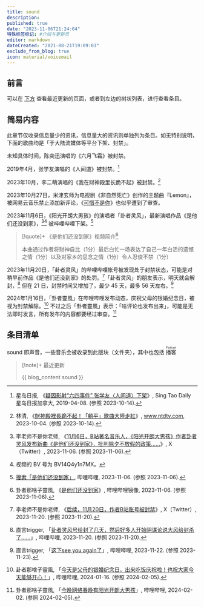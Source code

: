 ```yaml
---
title: sound
description:
published: true
date: "2023-11-06T21:24:04"
特殊标签标记: #介绍与更新页
editor: markdown
dateCreated: "2021-08-21T19:09:03"
exclude_from_blog: true
icon: material/voicemail
---
```


## 前言

可以在 [下方](#条目清单) 查看最近更新的页面，或者到左边的树状列表，进行查看条目。

## 简易内容

此章节仅收录信息量少的资讯，信息量大的资讯则单独列为条目。如无特别说明，下面的歌曲均是「于大陆流媒体等平台下架、封禁」。

未知具体时间，陈奕迅演唱的《六月飞霜》被封禁。

2019年4月，张学友演唱的《人间道》被封禁。[^55264]

[^55264]: 星岛日报, 《[疑因影射“六四事件” 张学友〈人间道〉下架](https://web.archive.org/web/20231014041231/https://www.singtao.ca/3355264/2019-04-08/post-疑因影射「六四事件」-張學友《人間道》下架/?variant=zh-cn)》, Sing Tao Daily 星岛日报加拿大, 2019-04-08. (参照 2023-10-14).

2023年10月，李二萌演唱的《我在财神殿里长跪不起》被封禁。[^98406]

[^98406]: 林清, 《[財神殿裡長跪不起！「躺平」歌曲大陸走紅](https://web.archive.org/web/20231014041800/https://www.ntdtv.com/b5/2023/10/03/a103798406.html)》, www.ntdtv.com, 2023-10-04. (参照 2023-10-14).

2023年10月27日，米津玄师为电视剧《非自然死亡》创作的主题曲『Lemon』，被网易云音乐禁止添加新评论，《[可惜不是你](/sound/可惜不是你.md)》也似乎遭到了审查。<!-- 李克强 -->

2023年11月6日，《阳光开朗大男孩》的演唱者「卦者灵风」，最新演唱作品《是他们还没到家》，[^17442][^bv14q] 被哔哩哔哩下架。[^9bjsl]

[^17442]: 李老师不是你老师, 《[11月6日，B站著名音乐人，《阳光开朗大男孩》作者卦者灵风发布新曲《是他们还没到家》，批判除夕不放假的政策……](https://web.archive.org/web/20240106030343/https://nitter.net/whyyoutouzhele/status/1721475939744317442)》, X（Twitter）, 2023-11-06. (参照 2023-11-06).

[^bv14q]: 视频的 BV 号为 BV14Q4y1n7MX。

[^9bjsl]: [搜索「是他们还没到家」](http://archive.today/2023.11.06-131659/https://search.bilibili.com/all?keyword=是他们还没到家), 哔哩哔哩, 2023-11-06. (参照 2023-11-06).

> [!quote]+ 《是他们还没到家》视频简介[^WCbVG]
>
> 本曲通过作者将财神自比（1分）最后白忙一场表达了自己一年白活的遗憾之情（1分）以及对家乡的思念之情（1分）令人忍俊不禁（1分）

[^WCbVG]: 卦者那啥子靈風, 《[是他们还没到家](http://archive.today/2023.11.06-125525/https://xbeibeix.com/video/BV14Q4y1n7MX)》, 哔哩哔哩镜像, 2023-11-06. (参照 2023-11-06).

2023年11月20日，「卦者灵风」的哔哩哔哩帐号被发现处于封禁状态，可能是对稍早前作品《是他们还没到家》的处罚。[^p8TPX]「卦者灵风」的朋友表示，明天就会解封，[^eq9pH] 但在 21 日，封禁时间又增加了，最少 45 天，最多 56 天左右。[^OxU6u]

[^p8TPX]: 李老师不是你老师, 《[后续，11月20日，作者B站账号被封禁](http://archive.today/2023.11.20-120425/https://twitter.com/whyyoutouzhele/status/1726551726659137633)》, X（Twitter）, 2023-11-20. (参照 2023-11-20).

[^eq9pH]: 直言trigger, 「[卦者灵风号给封了几天，然后好多人开始阴谋论说大风给封杀了……](http://archive.today/2023.11.20-132947/https://t.bilibili.com/865978600754511892)」, 哔哩哔哩, 2023-11-20. (参照 2023-11-20).

[^OxU6u]: 直言trigger, 「[这下see you again了](http://archive.today/2023.11.22-022854/https://t.bilibili.com/866484526443921459)」, 哔哩哔哩, 2023-11-22. (参照 2023-11-23).

2024年1月16日，「卦者靈風」在哔哩哔哩发布动态，庆祝父母的银婚纪念日，被视为封禁解除。[^79077] 不过之后「卦者靈風」表示：「啥评论也发布出来」，可能是无法即时发言，所有发布的内容都要经过审查。[^59713]

[^79077]: 卦者那啥子靈風, 「[今天是父母的银婚纪念日，出来吃饭庆祝啦！也祝大家今天能够开心！](https://t.bilibili.com/887194618216579077)」, 哔哩哔哩, 2024-01-16. (参照 2024-02-05).

[^59713]: 卦者那啥子靈風, 「[今晚网络春晚有阳光开朗大男孩](https://t.bilibili.com/893404788751859713)」, 哔哩哔哩, 2024-02-02. (参照 2024-02-05).

## 条目清单

sound 即声音，一些音乐会被收录到此版块（文件夹），其中也包括 <ruby>播客<rp>(</rp><rt>Podcast</rt><rp>)</rp></ruby>

> [!note]+ 最近更新
>
> {{ blog_content sound }}
